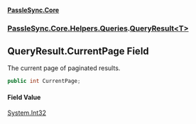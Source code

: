 #### [PassleSync.Core](index.md 'index')
### [PassleSync.Core.Helpers.Queries](PassleSync.Core.Helpers.Queries.md 'PassleSync.Core.Helpers.Queries').[QueryResult&lt;T&gt;](PassleSync.Core.Helpers.Queries.QueryResult_T_.md 'PassleSync.Core.Helpers.Queries.QueryResult<T>')

## QueryResult<T>.CurrentPage Field

The current page of paginated results.

```csharp
public int CurrentPage;
```

#### Field Value
[System.Int32](https://docs.microsoft.com/en-us/dotnet/api/System.Int32 'System.Int32')